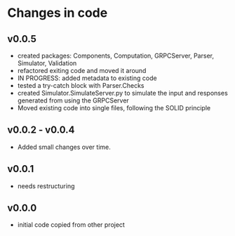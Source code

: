 # Changes in code

## v0.0.5
- created packages: Components, Computation, GRPCServer, Parser, Simulator, Validation
- refactored exiting code and moved it around
- IN PROGRESS: added metadata to existing code
- tested a try-catch block with Parser.Checks
- created Simulator.SimulateServer.py to simulate the input and responses generated 
    from using the GRPCServer
- Moved existing code into single files, following the SOLID principle


## v0.0.2 - v0.0.4
- Added small changes over time. 

## v0.0.1
- needs restructuring

## v0.0.0
- initial code copied from other project